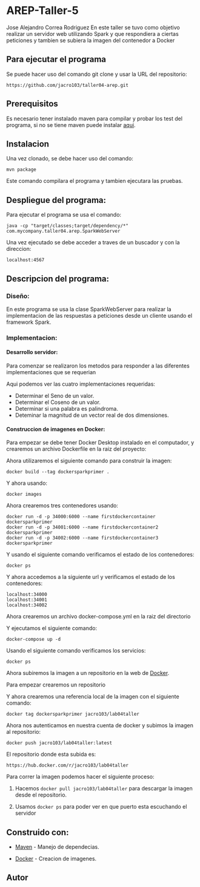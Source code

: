 # AREP-Taller-5
Jose Alejandro Correa Rodriguez
En este taller se tuvo como objetivo realizar un servidor web utilizando Spark y que respondiera a ciertas peticiones y tambien se subiera la imagen del contenedor a Docker

## Para ejecutar el programa

Se puede hacer uso del comando git clone y usar la URL del repositorio:
```
https://github.com/jacro103/taller04-arep.git
```

## Prerequisitos

Es necesario tener instalado maven para compilar y probar los test del programa, si no se tiene maven puede instalar [aqui](https://maven.apache.org/install.html).

## Instalacion 

Una vez clonado, se debe hacer uso del comando:

```
mvn package
```

Este comando compilara el programa y tambien ejecutara las pruebas. 

## Despliegue del programa:

Para ejecutar el programa se usa el comando:

```
java -cp "target/classes;target/dependency/*" com.mycompany.taller04.arep.SparkWebServer
```
Una vez ejecutado se debe acceder a traves de un buscador y con la direccion:
```
localhost:4567
```

## Descripcion del programa:

### Diseño:

En este programa se usa la clase SparkWebServer para realizar la implementacion de las respuestas a peticiones desde un cliente usando el framework Spark.

### Implementacion:

#### Desarrollo servidor:

Para comenzar se realizaron los metodos para responder a las diferentes implementaciones que se requerian

Aqui podemos ver las cuatro implementaciones requeridas:

* Determinar el Seno de un valor.
* Determinar el Coseno de un valor.
* Determinar si una palabra es palindroma.
* Deteminar la magnitud de un vector real de dos dimensiones.


#### Construccion de imagenes en Docker:

Para empezar se debe tener Docker Desktop instalado en el computador, y crearemos un archivo Dockerfile en la raiz del proyecto:<br>


Ahora utilizaremos el siguiente comando para construir la imagen:<br>

```
docker build --tag dockersparkprimer .
```


Y ahora usando:

```
docker images
```



Ahora crearemos tres contenedores usando:

```
docker run -d -p 34000:6000 --name firstdockercontainer dockersparkprimer
docker run -d -p 34001:6000 --name firstdockercontainer2 dockersparkprimer
docker run -d -p 34002:6000 --name firstdockercontainer3 dockersparkprimer
```


Y usando el siguiente comando verificamos el estado de los contenedores:

```
docker ps
```


Y ahora accedemos a la siguiente url y verificamos el estado de los contenedores:

```
localhost:34000
localhost:34001
localhost:34002
```



Ahora crearemos un archivo docker-compose.yml en la raiz del directorio

Y ejecutamos el siguiente comando:

```
docker-compose up -d
```


Usando el siguiente comando verificamos los servicios:

```
docker ps
```



Ahora subiremos la imagen a un repositorio en la web de [Docker](https://www.docker.com).<br>

Para empezar crearemos un repositorio

Y ahora crearemos una referencia local de la imagen con el siguiente comando:

```
docker tag dockersparkprimer jacro103/lab04taller
```



Ahora nos autenticamos en nuestra cuenta de docker y subimos la imagen al repositorio:

```
docker push jacro103/lab04taller:latest
```


El repositorio donde esta subida es:

```
https://hub.docker.com/r/jacro103/lab04taller
```

Para correr la imagen podemos hacer el siguiente proceso:

1. Hacemos ```docker pull jacro103/lab04taller``` para descargar la imagen desde el repositorio.

2. Usamos ```docker ps``` para poder ver en que puerto esta escuchando el servidor




## Construido con:

* [Maven](https://maven.apache.org/) - Manejo de dependecias.

* [Docker](https://www.docker.com) - Creacion de imagenes.

## Autor


